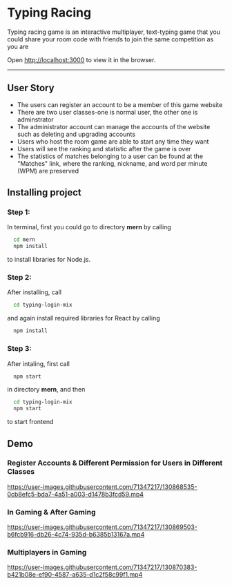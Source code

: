 # Typing Racing
<!-- Italics -->
Typing racing game is an interactive multiplayer, text-typing game that you could share your room code with friends to join the same competition as you are

Open [http://localhost:3000](http://localhost:3000) to view it in the browser.

<!-- Horizontal Rule -->
---

## User Story
- The users can register an account to be a member of this game website
- There are two user classes-one is normal user, the other one is adminstrator
- The administrator account can manage the accounts of the website such as deleting and upgrading accounts
- Users who host the room game are able to start any time they want
- Users will see the ranking and statistic after the game is over
- The statistics of matches belonging to a user can be found at the "Matches" link, where the ranking, nickname, and word per minute (WPM) are preserved
## Installing project

<!-- Code Blocks -->
### Step 1:

In terminal, first you could go to directory **mern** by calling
```bash
  cd mern
  npm install
```
to install libraries for Node.js. 

### Step 2: 

After installing, call
```bash
  cd typing-login-mix
```
and again install required libraries for React by calling
```bash
  npm install
```

### Step 3: 

After intaling, first call 
```bash
  npm start
```
in directory **mern**, and then
```bash
  cd typing-login-mix
  npm start
```
to start frontend

## Demo

### Register Accounts & Different Permission for Users in Different Classes

https://user-images.githubusercontent.com/71347217/130868535-0cb8efc5-bda7-4a51-a003-d1478b3fcd59.mp4

### In Gaming & After Gaming

https://user-images.githubusercontent.com/71347217/130869503-b6fcb916-db26-4c74-935d-b6385b13167a.mp4

### Multiplayers in Gaming

https://user-images.githubusercontent.com/71347217/130870383-b421b08e-ef90-4587-a635-d1c2f58c99f1.mp4

